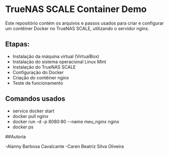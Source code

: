 # TrueNAS SCALE Container Demo

Este repositório contém os arquivos e passos usados para criar e configurar um contêiner Docker no TrueNAS SCALE, utilizando o servidor nginx.

## Etapas:
- Instalação da máquina virtual (VirtualBox)
- Instalação do sistema operacional Linux Mint
- Instalação do TrueNAS SCALE
- Configuração do Docker
- Criação do contêiner nginx
- Teste de funcionamento

## Comandos usados
- service docker start
- docker pull nginx
- docker run -d -p 8080:80 --name meu_nginx nginx
- docker ps

##Autoria

-Alanny Barbosa Cavalcante
-Caren Beatriz Silva Oliveira
